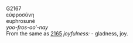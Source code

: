<body>
  <p>G2167<br>  εὐφροσύνη  <br> euphrosunē  <br><i>yoo-fros-oo‘-nay </i><br>From the same as <a href="g2165.htm">2165</a>  <i>joyfulness:</i> - gladness, joy.<br></p>
 </body>